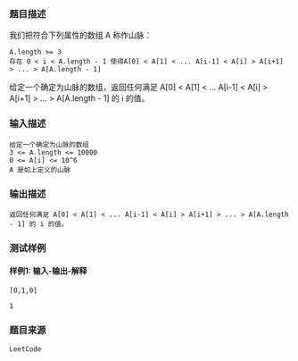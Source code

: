 ### 题目描述

我们把符合下列属性的数组 A 称作山脉：


	A.length >= 3
	存在 0 < i < A.length - 1 使得A[0] < A[1] < ... A[i-1] < A[i] > A[i+1] > ... > A[A.length - 1]


给定一个确定为山脉的数组，返回任何满足 A[0] < A[1] < ... A[i-1] < A[i] > A[i+1] > ... > A[A.length - 1] 的 i 的值。

### 输入描述

```
给定一个确定为山脉的数组
3 <= A.length <= 10000
0 <= A[i] <= 10^6
A 是如上定义的山脉
```
### 输出描述

```
返回任何满足 A[0] < A[1] < ... A[i-1] < A[i] > A[i+1] > ... > A[A.length - 1] 的 i 的值。
```

### 测试样例
#### 样例1: 输入-输出-解释
```
[0,1,0]
```
```
1
```
### 题目来源  
`LeetCode`